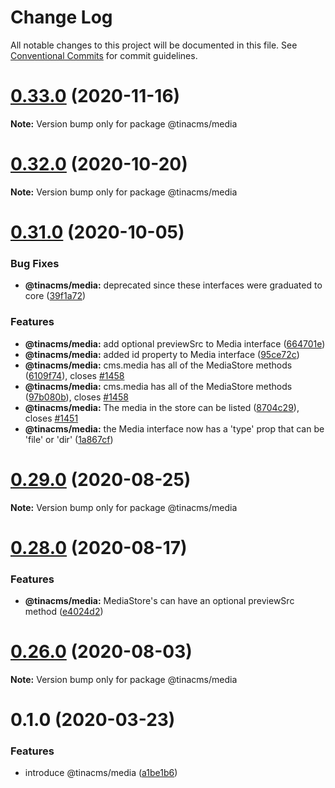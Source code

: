 # Change Log

All notable changes to this project will be documented in this file.
See [Conventional Commits](https://conventionalcommits.org) for commit guidelines.

# [0.33.0](https://github.com/tinacms/tinacms/compare/v0.32.1...v0.33.0) (2020-11-16)

**Note:** Version bump only for package @tinacms/media





# [0.32.0](https://github.com/tinacms/tinacms/compare/v0.31.0...v0.32.0) (2020-10-20)

**Note:** Version bump only for package @tinacms/media





# [0.31.0](https://github.com/tinacms/tinacms/compare/v0.30.0...v0.31.0) (2020-10-05)


### Bug Fixes

* **@tinacms/media:** deprecated since these interfaces were graduated to core ([39f1a72](https://github.com/tinacms/tinacms/commit/39f1a729a112fbab24af4c1e319cdc94867325aa))


### Features

* **@tinacms/media:** add optional previewSrc to Media interface ([664701e](https://github.com/tinacms/tinacms/commit/664701e912f11c554f7852eed608f28f3dafd00e))
* **@tinacms/media:** added id property to Media interface ([95ce72c](https://github.com/tinacms/tinacms/commit/95ce72ca76c69d4838efdef0cc196957d9107ff6))
* **@tinacms/media:** cms.media has all of the MediaStore methods ([6109f74](https://github.com/tinacms/tinacms/commit/6109f74b41c315b4800a7764e26b92e3f61f1197)), closes [#1458](https://github.com/tinacms/tinacms/issues/1458)
* **@tinacms/media:** cms.media has all of the MediaStore methods ([97b080b](https://github.com/tinacms/tinacms/commit/97b080b90f246f312aefc11d396ec2cde207ef36)), closes [#1458](https://github.com/tinacms/tinacms/issues/1458)
* **@tinacms/media:** The media in the store can be listed ([8704c29](https://github.com/tinacms/tinacms/commit/8704c290d6161606fb8dae661714dd64d720c686)), closes [#1451](https://github.com/tinacms/tinacms/issues/1451)
* **@tinacms/media:** the Media interface now has a 'type' prop that can be 'file' or 'dir' ([1a867cf](https://github.com/tinacms/tinacms/commit/1a867cfb53b5e6accbdc5e63a41c401fee2ed2d7))





# [0.29.0](https://github.com/tinacms/tinacms/compare/v0.28.0...v0.29.0) (2020-08-25)

**Note:** Version bump only for package @tinacms/media





# [0.28.0](https://github.com/tinacms/tinacms/compare/v0.27.3...v0.28.0) (2020-08-17)


### Features

* **@tinacms/media:** MediaStore's can have an optional previewSrc method ([e4024d2](https://github.com/tinacms/tinacms/commit/e4024d2404dd833617fed5715c3d1f8fb397ee46))





# [0.26.0](https://github.com/tinacms/tinacms/compare/v0.25.0...v0.26.0) (2020-08-03)

**Note:** Version bump only for package @tinacms/media





# 0.1.0 (2020-03-23)


### Features

* introduce @tinacms/media ([a1be1b6](https://github.com/tinacms/tinacms/commit/a1be1b6))
